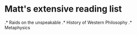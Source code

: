 # Matt's extensive reading list

.* Raids on the unspeakable
.* History of Western Philosophy
.* Metaphysics
